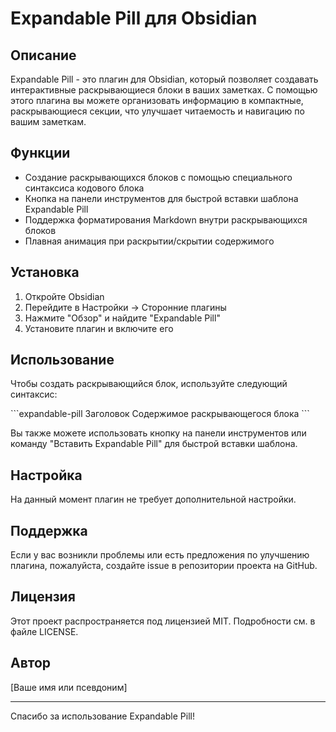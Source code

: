 # Expandable Pill для Obsidian

## Описание
Expandable Pill - это плагин для Obsidian, который позволяет создавать интерактивные раскрывающиеся блоки в ваших заметках. С помощью этого плагина вы можете организовать информацию в компактные, раскрывающиеся секции, что улучшает читаемость и навигацию по вашим заметкам.

## Функции
- Создание раскрывающихся блоков с помощью специального синтаксиса кодового блока
- Кнопка на панели инструментов для быстрой вставки шаблона Expandable Pill
- Поддержка форматирования Markdown внутри раскрывающихся блоков
- Плавная анимация при раскрытии/скрытии содержимого

## Установка
1. Откройте Obsidian
2. Перейдите в Настройки -> Сторонние плагины
3. Нажмите "Обзор" и найдите "Expandable Pill"
4. Установите плагин и включите его

## Использование
Чтобы создать раскрывающийся блок, используйте следующий синтаксис:

\```expandable-pill
Заголовок
Содержимое раскрывающегося блока
\```

Вы также можете использовать кнопку на панели инструментов или команду "Вставить Expandable Pill" для быстрой вставки шаблона.

## Настройка
На данный момент плагин не требует дополнительной настройки.

## Поддержка
Если у вас возникли проблемы или есть предложения по улучшению плагина, пожалуйста, создайте issue в репозитории проекта на GitHub.

## Лицензия
Этот проект распространяется под лицензией MIT. Подробности см. в файле LICENSE.

## Автор
[Ваше имя или псевдоним]

---

Спасибо за использование Expandable Pill!